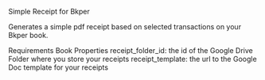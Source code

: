 Simple Receipt for Bkper 

Generates a simple pdf receipt based on selected transactions on your Bkper book. 

Requirements 
Book Properties 
receipt_folder_id: the id of the Google Drive Folder where you store your receipts
receipt_template: the url to the Google Doc template for your receipts




